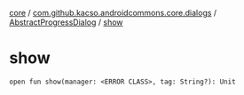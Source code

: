 [core](../../index.md) / [com.github.kacso.androidcommons.core.dialogs](../index.md) / [AbstractProgressDialog](index.md) / [show](.)

# show

`open fun show(manager: <ERROR CLASS>, tag: String?): Unit`